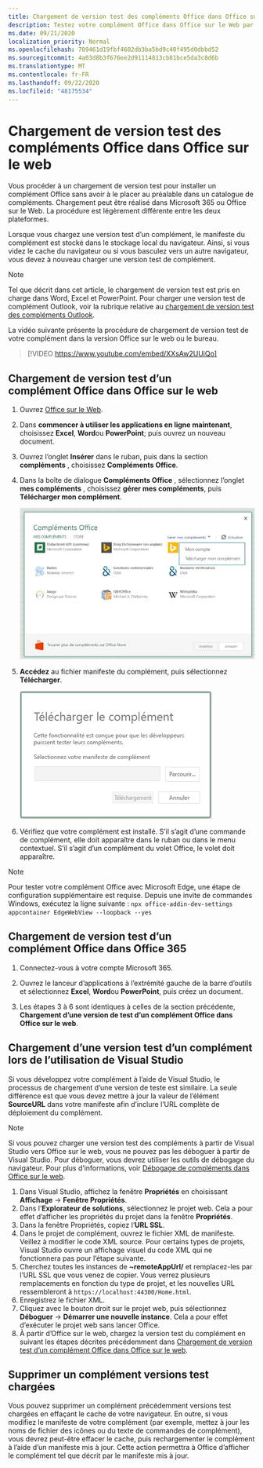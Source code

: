 ```yaml
---
title: Chargement de version test des compléments Office dans Office sur le web
description: Testez votre complément Office dans Office sur le Web par chargement.
ms.date: 09/21/2020
localization_priority: Normal
ms.openlocfilehash: 709461d19fbf4602db3ba5bd9c40f495d0dbbd52
ms.sourcegitcommit: 4a03d8b3f676ee2d91114813cb81bce5da3c8d6b
ms.translationtype: MT
ms.contentlocale: fr-FR
ms.lasthandoff: 09/22/2020
ms.locfileid: "48175534"
---
```

# <a name="sideload-office-add-ins-in-office-on-the-web-for-testing"></a>Chargement de version test des compléments Office dans Office sur le web

Vous procéder à un chargement de version test pour installer un complément Office sans avoir à le placer au préalable dans un catalogue de compléments. Chargement peut être réalisé dans Microsoft 365 ou Office sur le Web. La procédure est légèrement différente entre les deux plateformes.

Lorsque vous chargez une version test d’un complément, le manifeste du complément est stocké dans le stockage local du navigateur. Ainsi, si vous videz le cache du navigateur ou si vous basculez vers un autre navigateur, vous devez à nouveau charger une version test de complément.

> [!NOTE]
> Tel que décrit dans cet article, le chargement de version test est pris en charge dans Word, Excel et PowerPoint. Pour charger une version test de complément Outlook, voir la rubrique relative au [chargement de version test des compléments Outlook](../outlook/sideload-outlook-add-ins-for-testing.md).

La vidéo suivante présente la procédure de chargement de version test de votre complément dans la version Office sur le web ou le bureau.

> [!VIDEO https://www.youtube.com/embed/XXsAw2UUiQo]

## <a name="sideload-an-office-add-in-in-office-on-the-web"></a>Chargement de version test d’un complément Office dans Office sur le web

1. Ouvrez [Office sur le Web](https://office.live.com/).

2. Dans **commencer à utiliser les applications en ligne maintenant**, choisissez **Excel**, **Word**ou **PowerPoint**; puis ouvrez un nouveau document.

3. Ouvrez l’onglet **Insérer** dans le ruban, puis dans la section **compléments** , choisissez **Compléments Office**.

4. Dans la boîte de dialogue **Compléments Office** , sélectionnez l’onglet **mes compléments** , choisissez **gérer mes compléments**, puis **Télécharger mon complément**.

    ![Boîte de dialogue Compléments Office avec une liste déroulante dans le coin supérieur droit indiquant « Gérer mes compléments » et une autre liste déroulante sous cette dernière avec l’option « Charger mon complément »](../images/office-add-ins-my-account.png)

5. **Accédez** au fichier manifeste du complément, puis sélectionnez **Télécharger**.

    ![Boîte de dialogue de téléchargement de complément avec des boutons pour parcourir, télécharger et annuler.](../images/upload-add-in.png)

6. Vérifiez que votre complément est installé. S’il s’agit d’une commande de complément, elle doit apparaître dans le ruban ou dans le menu contextuel. S’il s’agit d’un complément du volet Office, le volet doit apparaître.

> [!NOTE]
> Pour tester votre complément Office avec Microsoft Edge, une étape de configuration supplémentaire est requise. Depuis une invite de commandes Windows, exécutez la ligne suivante : `npx office-addin-dev-settings appcontainer EdgeWebView --loopback --yes`

## <a name="sideload-an-office-add-in-in-office-365"></a>Chargement de version test d’un complément Office dans Office 365

1. Connectez-vous à votre compte Microsoft 365.

2. Ouvrez le lanceur d’applications à l’extrémité gauche de la barre d’outils et sélectionnez **Excel**, **Word**ou **PowerPoint**, puis créez un document.

3. Les étapes 3 à 6 sont identiques à celles de la section précédente, **Chargement d’une version de test d’un complément Office dans Office sur le web**.

## <a name="sideload-an-add-in-when-using-visual-studio"></a>Chargement d’une version test d’un complément lors de l’utilisation de Visual Studio

Si vous développez votre complément à l’aide de Visual Studio, le processus de chargement d’une version de teste est similaire. La seule différence est que vous devez mettre à jour la valeur de l’élément **SourceURL** dans votre manifeste afin d’inclure l’URL complète de déploiement du complément.

> [!NOTE]
> Si vous pouvez charger une version test des compléments à partir de Visual Studio vers Office sur le web, vous ne pouvez pas les déboguer à partir de Visual Studio. Pour déboguer, vous devrez utiliser les outils de débogage du navigateur. Pour plus d’informations, voir [Débogage de compléments dans Office sur le web](debug-add-ins-in-office-online.md).

1. Dans Visual Studio, affichez la fenêtre **Propriétés** en choisissant **Affichage** -> **Fenêtre Propriétés**.
2. Dans l’**Explorateur de solutions**, sélectionnez le projet web. Cela a pour effet d’afficher les propriétés du projet dans la fenêtre **Propriétés**.
3. Dans la fenêtre Propriétés, copiez l’**URL SSL**.
4. Dans le projet de complément, ouvrez le fichier XML de manifeste. Veillez à modifier le code XML source. Pour certains types de projets, Visual Studio ouvre un affichage visuel du code XML qui ne fonctionnera pas pour l’étape suivante.
5. Cherchez toutes les instances de **~remoteAppUrl/** et remplacez-les par l’URL SSL que vous venez de copier. Vous verrez plusieurs remplacements en fonction du type de projet, et les nouvelles URL ressembleront à `https://localhost:44300/Home.html`.
6. Enregistrez le fichier XML.
7. Cliquez avec le bouton droit sur le projet web, puis sélectionnez **Déboguer** -> **Démarrer une nouvelle instance**. Cela a pour effet d’exécuter le projet web sans lancer Office.
8. À partir d’Office sur le web, chargez la version test du complément en suivant les étapes décrites précédemment dans [Chargement de version test d’un complément Office dans Office sur le web](#sideload-an-office-add-in-in-office-on-the-web).

## <a name="remove-a-sideloaded-add-in"></a>Supprimer un complément versions test chargées

Vous pouvez supprimer un complément précédemment versions test chargées en effaçant le cache de votre navigateur. En outre, si vous modifiez le manifeste de votre complément (par exemple, mettez à jour les noms de fichier des icônes ou du texte de commandes de complément), vous devrez peut-être effacer le cache, puis rechargementer le complément à l’aide d’un manifeste mis à jour. Cette action permettra à Office d’afficher le complément tel que décrit par le manifeste mis à jour.
